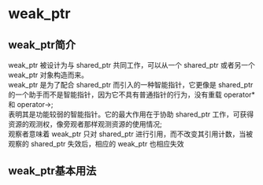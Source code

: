 # weak_ptr

## weak_ptr简介
weak_ptr 被设计为与 shared_ptr 共同工作，可以从一个 shared_ptr 或者另一个 weak_ptr 对象构造而来。  
weak_ptr 是为了配合 shared_ptr 而引入的一种智能指针，它更像是 shared_ptr 的一个助手而不是智能指针，因为它不具有普通指针的行为，没有重载 operator* 和 operator->;  
表明其是功能较弱的智能指针。它的最大作用在于协助 shared_ptr 工作，可获得资源的观测权，像旁观者那样观测资源的使用情况;  
观察者意味着 weak_ptr 只对 shared_ptr 进行引用，而不改变其引用计数，当被观察的 shared_ptr 失效后，相应的 weak_ptr 也相应失效  


## weak_ptr基本用法
```c++

```
